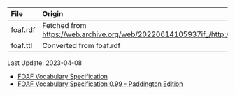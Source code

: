 | File                              | Origin                                                                                                |
|:----------------------------------|:------------------------------------------------------------------------------------------------------|
| foaf.rdf                          | Fetched from <https://web.archive.org/web/20220614105937if_/http://xmlns.com/foaf/spec/20140114.rdf>  |
| foaf.ttl                          | Converted from foaf.rdf                                                                               |

Last Update: 2023-04-08

* [FOAF Vocabulary Specification](http://xmlns.com/foaf/0.1/)
* [FOAF Vocabulary Specification 0.99 - Paddington Edition](https://web.archive.org/web/20220518003509/http://xmlns.com/foaf/spec/20140114.html)
